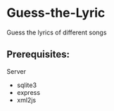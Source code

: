 Guess-the-Lyric
===============

Guess the lyrics of different songs


## Prerequisites:

Server
* sqlite3
* express
* xml2js
